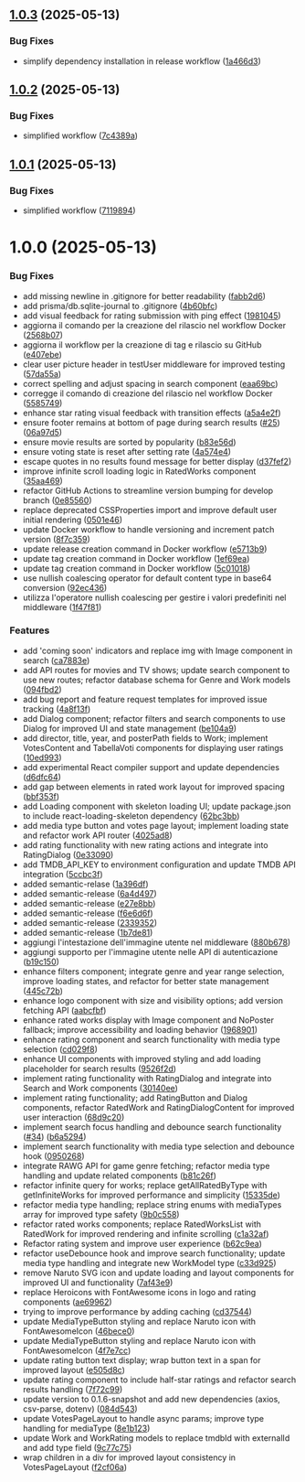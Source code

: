 ## [1.0.3](https://github.com/gioelegentile/pausa/compare/v1.0.2...v1.0.3) (2025-05-13)


### Bug Fixes

* simplify dependency installation in release workflow ([1a466d3](https://github.com/gioelegentile/pausa/commit/1a466d394eb1ca1dd56573eaf1e47bb567c2b6bb))

## [1.0.2](https://github.com/gioelegentile/pausa/compare/v1.0.1...v1.0.2) (2025-05-13)


### Bug Fixes

* simplified workflow ([7c4389a](https://github.com/gioelegentile/pausa/commit/7c4389ac1b2255ace0924e3556fb92af21b26009))

## [1.0.1](https://github.com/gioelegentile/pausa/compare/v1.0.0...v1.0.1) (2025-05-13)


### Bug Fixes

* simplified workflow ([7119894](https://github.com/gioelegentile/pausa/commit/711989457cb63fc9b75eda53925af189d2fd580c))

# 1.0.0 (2025-05-13)


### Bug Fixes

* add missing newline in .gitignore for better readability ([fabb2d6](https://github.com/gioelegentile/pausa/commit/fabb2d61cfe7c2f12f871b570cee08a2a7a3268d))
* add prisma/db.sqlite-journal to .gitignore ([4b60bfc](https://github.com/gioelegentile/pausa/commit/4b60bfc28674aeec5d34eaa6f2684957ed4e8ef2))
* add visual feedback for rating submission with ping effect ([1981045](https://github.com/gioelegentile/pausa/commit/1981045bfa2675dbac34ec956c2ef9dabda89564))
* aggiorna il comando per la creazione del rilascio nel workflow Docker ([2568b07](https://github.com/gioelegentile/pausa/commit/2568b07c559b437603cb9ced73be3c0caf167e9b))
* aggiorna il workflow per la creazione di tag e rilascio su GitHub ([e407ebe](https://github.com/gioelegentile/pausa/commit/e407ebed61b4e2eacd2212811b5e487d76c0128f))
* clear user picture header in testUser middleware for improved testing ([57da55a](https://github.com/gioelegentile/pausa/commit/57da55a151fd272d48899e169383225f41f7f7fe))
* correct spelling and adjust spacing in search component ([eaa69bc](https://github.com/gioelegentile/pausa/commit/eaa69bcd012ed62ab98503600e74da288991221d))
* corregge il comando di creazione del rilascio nel workflow Docker ([5585749](https://github.com/gioelegentile/pausa/commit/558574930ec1cbd1ab27b6cc0ca45a3377826643))
* enhance star rating visual feedback with transition effects ([a5a4e2f](https://github.com/gioelegentile/pausa/commit/a5a4e2ffd2ac963667018df2460d564530ef0fb9))
* ensure footer remains at bottom of page during search results ([#25](https://github.com/gioelegentile/pausa/issues/25)) ([06a97d5](https://github.com/gioelegentile/pausa/commit/06a97d54bbd20ad0eef9bded39a86406ffb03886))
* ensure movie results are sorted by popularity ([b83e56d](https://github.com/gioelegentile/pausa/commit/b83e56d2767fd2781c6cf52bb86a4cf4fb4f63dd))
* ensure voting state is reset after setting rate ([4a574e4](https://github.com/gioelegentile/pausa/commit/4a574e43346f8acc326172a4e285c4c0239e99fa))
* escape quotes in no results found message for better display ([d37fef2](https://github.com/gioelegentile/pausa/commit/d37fef241c641840e247493a75ca925ecc36bc28))
* improve infinite scroll loading logic in RatedWorks component ([35aa469](https://github.com/gioelegentile/pausa/commit/35aa469a0c6393c56101da79b768864c5c3fc404))
* refactor GitHub Actions to streamline version bumping for develop branch ([0e85560](https://github.com/gioelegentile/pausa/commit/0e855601b2eb84139554f71a33a9c573d7a92281))
* replace deprecated CSSProperties import and improve default user initial rendering ([0501e46](https://github.com/gioelegentile/pausa/commit/0501e461962204ba1dd2d988841fed53f4a68761))
* update Docker workflow to handle versioning and increment patch version ([8f7c359](https://github.com/gioelegentile/pausa/commit/8f7c359cb67d63f7eb7215362e6788b0c7e052c3))
* update release creation command in Docker workflow ([e5713b9](https://github.com/gioelegentile/pausa/commit/e5713b9b624466a90a1edd03f63ed496e648b0d0))
* update tag creation command in Docker workflow ([1ef69ea](https://github.com/gioelegentile/pausa/commit/1ef69ea3b496abc90c3890050fa8c55e8144afa7))
* update tag creation command in Docker workflow ([5c01018](https://github.com/gioelegentile/pausa/commit/5c01018d128c9d05574df4e0c29d30fa5fc5029b))
* use nullish coalescing operator for default content type in base64 conversion ([92ec436](https://github.com/gioelegentile/pausa/commit/92ec4368749e636ecb9a60fd11c3f134da4869ef))
* utilizza l'operatore nullish coalescing per gestire i valori predefiniti nel middleware ([1f47f81](https://github.com/gioelegentile/pausa/commit/1f47f817d089cff40bbbedf41623f42b7f026460))


### Features

* add 'coming soon' indicators and replace img with Image component in search ([ca7883e](https://github.com/gioelegentile/pausa/commit/ca7883ee5ff5acb073fcbadb2a088e79cc63ebe8))
* add API routes for movies and TV shows; update search component to use new routes; refactor database schema for Genre and Work models ([094fbd2](https://github.com/gioelegentile/pausa/commit/094fbd2eeba56afd770119970a980e0725fb7aad))
* add bug report and feature request templates for improved issue tracking ([4a8f13f](https://github.com/gioelegentile/pausa/commit/4a8f13f67b46de5e4054e7b20bc8daa825861dd5))
* add Dialog component; refactor filters and search components to use Dialog for improved UI and state management ([be104a9](https://github.com/gioelegentile/pausa/commit/be104a9916cfbce932b68a6adcdc18329a717ddc))
* add director, title, year, and posterPath fields to Work; implement VotesContent and TabellaVoti components for displaying user ratings ([10ed993](https://github.com/gioelegentile/pausa/commit/10ed993d9c02ccdd3454da105cbea2e1871bf38d))
* add experimental React compiler support and update dependencies ([d6dfc64](https://github.com/gioelegentile/pausa/commit/d6dfc6445674168ef7ce945403a4a0b0db957f36))
* add gap between elements in rated work layout for improved spacing ([bbf353f](https://github.com/gioelegentile/pausa/commit/bbf353fc6a0898c0de3d76bf6b531d0f9d8d1f39))
* add Loading component with skeleton loading UI; update package.json to include react-loading-skeleton dependency ([62bc3bb](https://github.com/gioelegentile/pausa/commit/62bc3bbcc1c3ed169dd9f026c62210d30d5da257))
* add media type button and votes page layout; implement loading state and refactor work API router ([4025ad8](https://github.com/gioelegentile/pausa/commit/4025ad89252e0c29b9ba353f3ed8a08ade8f4048))
* add rating functionality with new rating actions and integrate into RatingDialog ([0e33090](https://github.com/gioelegentile/pausa/commit/0e33090b5166138adcd27fa9067189adbe12840b))
* add TMDB_API_KEY to environment configuration and update TMDB API integration ([5ccbc3f](https://github.com/gioelegentile/pausa/commit/5ccbc3ff7711b16adb445f8f21237bc067a347d5))
* added semantic-relase ([1a396df](https://github.com/gioelegentile/pausa/commit/1a396df30143bf93999475062d0744073ed8c0a8))
* added semantic-release ([6a4d497](https://github.com/gioelegentile/pausa/commit/6a4d497814223f291b923caae4cbd3fd303a31b5))
* added semantic-release ([e27e8bb](https://github.com/gioelegentile/pausa/commit/e27e8bb56e79ca7f75c3dbc1f3bb152894a0a331))
* added semantic-release ([f6e6d6f](https://github.com/gioelegentile/pausa/commit/f6e6d6f9b8bff727667b445b1a4754627f26c237))
* added semantic-release ([2339352](https://github.com/gioelegentile/pausa/commit/23393522ffba126db0fdf40f1516ff62e8a4d1ce))
* added semantic-release ([1b7de81](https://github.com/gioelegentile/pausa/commit/1b7de810489a1eae358ca77426c8dad02ba35653))
* aggiungi l'intestazione dell'immagine utente nel middleware ([880b678](https://github.com/gioelegentile/pausa/commit/880b678ff06b66ddb3fb9d39847291d7242d3eac))
* aggiungi supporto per l'immagine utente nelle API di autenticazione ([b19c150](https://github.com/gioelegentile/pausa/commit/b19c15028672f197a73d104083bc856239da747c))
* enhance filters component; integrate genre and year range selection, improve loading states, and refactor for better state management ([445c72b](https://github.com/gioelegentile/pausa/commit/445c72b7ac18232d2eafa7178cc3c8ffb895a18c))
* enhance logo component with size and visibility options; add version fetching API ([aabcfbf](https://github.com/gioelegentile/pausa/commit/aabcfbf1191b33b0af19ad30bb37beb27bc62b86))
* enhance rated works display with Image component and NoPoster fallback; improve accessibility and loading behavior ([1968901](https://github.com/gioelegentile/pausa/commit/1968901c7fcbd0da8084cf23e08e59e57922d5bd))
* enhance rating component and search functionality with media type selection ([cd029f8](https://github.com/gioelegentile/pausa/commit/cd029f84f4682ec4b4693486e41c92ffa19e213c))
* enhance UI components with improved styling and add loading placeholder for search results ([9526f2d](https://github.com/gioelegentile/pausa/commit/9526f2d85d9704f84728edaa3f11c1244dfc6d6b))
* implement rating functionality with RatingDialog and integrate into Search and Work components ([30140ee](https://github.com/gioelegentile/pausa/commit/30140ee754182917e639b7a5b3897be69a5f7aea))
* implement rating functionality; add RatingButton and Dialog components, refactor RatedWork and RatingDialogContent for improved user interaction ([68d9c20](https://github.com/gioelegentile/pausa/commit/68d9c20e86fedf6b18d4ecf2f435eaa95b1585ac))
* implement search focus handling and debounce search functionality ([#34](https://github.com/gioelegentile/pausa/issues/34)) ([b6a5294](https://github.com/gioelegentile/pausa/commit/b6a529435cbaa122563f527d92a4ca7ef9dca918))
* implement search functionality with media type selection and debounce hook ([0950268](https://github.com/gioelegentile/pausa/commit/0950268ce97dfee11beee19213a40d573fcd41fd))
* integrate RAWG API for game genre fetching; refactor media type handling and update related components ([b81c26f](https://github.com/gioelegentile/pausa/commit/b81c26fbb734010db8b4fd23f8a7a655927493f5))
* refactor infinite query for works; replace getAllRatedByType with getInfiniteWorks for improved performance and simplicity ([15335de](https://github.com/gioelegentile/pausa/commit/15335de9832445e68a5fe020f1e22dc9ab87ef32))
* refactor media type handling; replace string enums with mediaTypes array for improved type safety ([9b0c558](https://github.com/gioelegentile/pausa/commit/9b0c55858c6ec27d40f7f956c8e031b00e86b1ab))
* refactor rated works components; replace RatedWorksList with RatedWork for improved rendering and infinite scrolling ([c1a32af](https://github.com/gioelegentile/pausa/commit/c1a32af783f06bd8e0cfbec0295ff732ba09c5c2))
* Refactor rating system and improve user experience ([b62c9ea](https://github.com/gioelegentile/pausa/commit/b62c9eac4d604709b3e169f3419caf238fd9ce23))
* refactor useDebounce hook and improve search functionality; update media type handling and integrate new WorkModel type ([c33d925](https://github.com/gioelegentile/pausa/commit/c33d925fca08fee4ac64e0a5a176c255417c9a2d))
* remove Naruto SVG icon and update loading and layout components for improved UI and functionality ([7af43e9](https://github.com/gioelegentile/pausa/commit/7af43e99573186607b47ea3f46e44ed68c5556ee))
* replace Heroicons with FontAwesome icons in logo and rating components ([ae69962](https://github.com/gioelegentile/pausa/commit/ae699620257c3e086ab3a3d2e189fc8a4d006167))
* trying to improve performance by adding caching ([cd37544](https://github.com/gioelegentile/pausa/commit/cd3754466ac39603bd18209920db461f955686e1))
* update MediaTypeButton styling and replace Naruto icon with FontAwesomeIcon ([46bece0](https://github.com/gioelegentile/pausa/commit/46bece04da46ae028f10753782205f27134e3884))
* update MediaTypeButton styling and replace Naruto icon with FontAwesomeIcon ([4f7e7cc](https://github.com/gioelegentile/pausa/commit/4f7e7cc46d3c4919d1463061ee505b26b159be6e))
* update rating button text display; wrap button text in a span for improved layout ([e505d8c](https://github.com/gioelegentile/pausa/commit/e505d8c1a397d5ff40cb24a80e3b55390b1ba188))
* update rating component to include half-star ratings and refactor search results handling ([7f72c99](https://github.com/gioelegentile/pausa/commit/7f72c99ef1baad840e4fb92e53b7291e661cefd4))
* update version to 0.1.6-snapshot and add new dependencies (axios, csv-parse, dotenv) ([084d543](https://github.com/gioelegentile/pausa/commit/084d543e0921372e045435a887904bc9a72b5685))
* update VotesPageLayout to handle async params; improve type handling for mediaType ([8e1b123](https://github.com/gioelegentile/pausa/commit/8e1b12326d791b3f13692e08d47ed06f9a2559c9))
* update Work and WorkRating models to replace tmdbId with externalId and add type field ([9c77c75](https://github.com/gioelegentile/pausa/commit/9c77c7518a60c9523535ba7e3a2d348cb0500b95))
* wrap children in a div for improved layout consistency in VotesPageLayout ([f2cf06a](https://github.com/gioelegentile/pausa/commit/f2cf06ad51d34cb9d820ad0c237a2da3a636b5a8))
